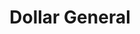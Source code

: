 ---
title: "Dollar General"
url: /russellville/dollar-general-south-arkansas-avenue/
shop: Kramladen
---
